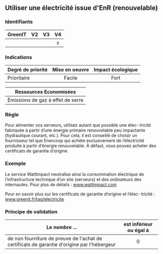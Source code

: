 ## Utiliser une électricité issue d'EnR (renouvelable)
### Identifiants

| GreenIT |  V2  |  V3  |  V4  |
|---------|:----:|:----:|:----:|
|      |   |   |  x   |

### Indications

| Degré de priorité |      Mise en oeuvre       |  Impact écologique    | 
|-------------------|:-------------------------:|:---------------------:|
|  Prioritaire      |  Facile                   |    Fort               | 


|Ressources Economisées                                      |
|:----------------------------------------------------------:|
| Émissions de gaz à effet de serre  |

### Règle

Pour alimenter vos serveurs, utilisez autant que possible une élec- tricité fabriquée à partir d’une énergie primaire renouvelable peu impactante (hydraulique courant, etc.). Pour cela, il est conseillé de choisir un fournisseur tel que Enercoop qui achète exclusivement de l’électricité produite à partir d’énergie renouvelable. À défaut, vous pouvez acheter des certificats de garantie d’origine

### Exemple

Le service WattImpact neutralise ainsi la consommation électrique de l’infrastructure technique d’un site (serveurs) et des ordinateurs des internautes. Pour plus de détails :
www.wattimpact.com

Pour en savoir plus sur les certificats de garantie d’origine et l’élec- tricité :
www.greenit.fr/tag/electricite

### Principe de validation

| Le nombre ...     | est inférieur ou égal à   |  
|-------------------|:-------------------------:|
| de non fourniture de preuve de l'achat de certificats de garantie d'origine par l'hébergeur   | 0  |
